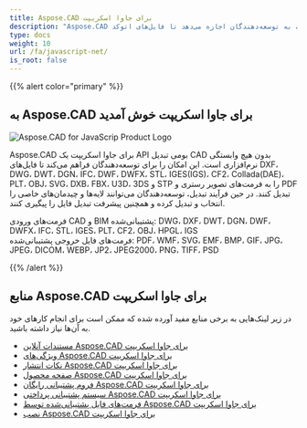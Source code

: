 ```yaml
---
title: Aspose.CAD برای جاوا اسکریپت
description: "Aspose.CAD برای جاوا اسکریپت به توسعه‌دهندگان اجازه می‌دهد تا فایل‌های اتوکد DWG، DXF، DWT و سایر فرمت‌های CAD و BIM را باز کرده، بخوانند و پردازش کنند، مانند: DGN، DWF، DWFX، IFC، STL، IGES، PLT، CF2، OBJ، HPGL، IGS."
type: docs
weight: 10
url: /fa/javascript-net/
is_root: false
---
```


{{% alert color="primary" %}}

## **به Aspose.CAD برای جاوا اسکریپت خوش آمدید**

![Aspose.CAD for JavaScrip Product Logo](/_assets/home_1.png)

Aspose.CAD برای جاوا اسکریپت یک API بومی تبدیل CAD بدون هیچ وابستگی نرم‌افزاری است. این امکان را برای توسعه‌دهندگان فراهم می‌کند تا فایل‌های DXF، DWG، DWT، DGN، IFC، DWF، DWFX، STL، IGES(IGS)، CF2، Collada(DAE)، PLT، OBJ، SVG، DXB، FBX، U3D، 3DS و STP را به فرمت‌های تصویر رستری و PDF تبدیل کنند.
در حین فرآیند تبدیل، توسعه‌دهندگان می‌توانند لایه‌ها و چیدمان‌های خاصی را انتخاب و تبدیل کرده و همچنین پیشرفت تبدیل فایل را پیگیری کنند.

فرمت‌های ورودی CAD و BIM پشتیبانی‌شده: DWG، DXF، DWT، DGN، DWF، DWFX، IFC، STL، IGES، PLT، CF2، OBJ، HPGL، IGS  
فرمت‌های فایل خروجی پشتیبانی‌شده: PDF، WMF، SVG، EMF، BMP، GIF، JPG، JPEG، DICOM، WEBP، JP2، JPEG2000، PNG، TIFF، PSD

{{% /alert %}}

## **منابع Aspose.CAD برای جاوا اسکریپت**

در زیر لینک‌هایی به برخی منابع مفید آورده شده که ممکن است برای انجام کارهای خود به آن‌ها نیاز داشته باشید.

- [مستندات آنلاین Aspose.CAD برای جاوا اسکریپت](/fa/cad/javascript-net/)
- [ویژگی‌های Aspose.CAD برای جاوا اسکریپت](/fa/cad/javascript-net/features/)
- [نکات انتشار Aspose.CAD برای جاوا اسکریپت](https://releases.aspose.com/cad/javascript-net/release-notes/)
- [صفحه محصول Aspose.CAD برای جاوا اسکریپت](https://products.aspose.com/cad/javascript-net/)
- [فروم پشتیبانی رایگان Aspose.CAD برای جاوا اسکریپت](https://forum.aspose.com/c/cad/19)
- [سیستم پشتیبانی پرداختی Aspose.CAD برای جاوا اسکریپت](https://helpdesk.aspose.com/)
- [فرمت‌های فایل پشتیبانی‌شده توسط Aspose.CAD برای جاوا اسکریپت](/fa/cad/javascript-net/supported-file-formats/)
- [نصب Aspose.CAD برای جاوا اسکریپت](/fa/cad/javascript-net/installation/)
